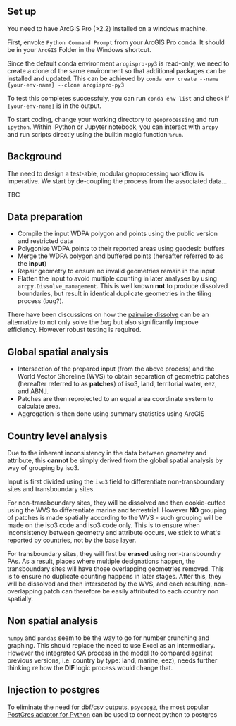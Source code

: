 ## Set up
You need to have ArcGIS Pro (>2.2) installed on a windows machine. 

First, envoke `Python Command Prompt` from your ArcGIS Pro conda. It should be in your `ArcGIS` Folder in the Windows shortcut.

Since the default conda environment `arcgispro-py3` is read-only, we need to create a clone of the same environment so that additional packages can be installed and updated. This can be achieved by `conda env create --name {your-env-name} --clone arcgispro-py3`

To test this completes successfuly, you can run `conda env list` and check if `{your-env-name}` is in the output.

To start coding, change your working directory to `geoprocessing` and run `ipython`. Within IPython or Jupyter notebook, you can interact with `arcpy` and run scripts directly using the builtin magic function `%run`.

## Background

The need to design a test-able, modular geoprocessing workflow is imperative. We start by de-coupling the process from the associated data...

TBC

## Data preparation
- Compile the input WDPA polygon and points using the public version and restricted data
- Polygonise WDPA points to their reported areas using geodesic buffers
- Merge the WDPA polygon and buffered points (hereafter referred to as the **input**)
- Repair geometry to ensure no invalid geometries remain in the input.
- Flatten the input to avoid multiple counting in later analyses by using `arcpy.Dissolve_management`. This is well known **not** to produce dissolved boundaries, but result in identical duplicate geometries in the tiling process (bug?). 

There have been discussions on how the [pairwise dissolve](http://pro.arcgis.com/en/pro-app/tool-reference/analysis/pairwise-dissolve.htm) can be an alternative to not only solve the *bug* but also significantly improve efficiency. However robust testing is required.

## Global spatial analysis
- Intersection of the prepared input (from the above process) and the World Vector Shoreline (WVS) to obtain separation of geometric patches (hereafter referred to as **patches**) of iso3, land, territorial water, eez, and ABNJ.
- Patches are then reprojected to an equal area coordinate system to calculate area. 
- Aggregation is then done using summary statistics using ArcGIS

## Country level analysis
Due to the inherent inconsistency in the data between geometry and attribute, this **cannot** be simply derived from the global spatial analysis by way of grouping by iso3.

Input is first divided using the `iso3` field to differentiate non-transboundary sites and transboundary sites.

For non-transboundary sites, they will be dissolved and then cookie-cutted using the WVS to differentiate marine and terrestrial. However **NO** grouping of patches is made spatially according to the WVS - such grouping will be made on the iso3 code and iso3 code only. This is to ensure when inconsistency between geometry and attribute occurs, we stick to what's reported by countries, not by the base layer.

For transboundary sites, they will first be **erased** using non-transboundry PAs. As a result, places where multiple designations happen, the transboundary sites will have those overlapping geometries removed. This is to ensure no duplicate counting happens in later stages. After this, they will be dissolved and then intersected by the WVS, and each resulting, non-overlapping patch can therefore be easily attributed to each country non spatially.

## Non spatial analysis
`numpy` and `pandas` seem to be the way to go for number crunching and graphing. This should replace the need to use Excel as an intermediary. However the integrated QA process in the model (to compared against previous versions, i.e. country by type: land, marine, eez), needs further thinking re how the **DIF** logic process would change that.

## Injection to postgres
To eliminate the need for dbf/csv outputs, `psycopg2`, the most popular [PostGres adaptor for Python](http://initd.org/psycopg/) can be used to connect python to postgres
